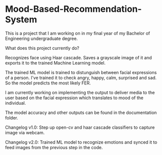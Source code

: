 # Mood-Based-Recommendation-System

This is a project that I am working on in my final year of my Bachelor of Engineering undergraduate degree.

What does this project currently do?

Recognizes face using Haar cascade. Saves a grayscale image of it and exports it to the trained Machine Learning model.

The trained ML model is trained to distunguish between facial expressions of a person. I've trained it to check angry, happy, calm, surprised and sad. So the model predicts the most likely FER.

I am currently working on implementing the output to deliver media to the user based on the facial expression which translates to mood of the individual.

The model accuracy and other outputs can be found in the documentation folder.


Changelog v1.0:
Step up open-cv and haar cascade classifiers to capture image via webcam.

Changelog v2.0:
Trained ML model to recognize emotions and synced it to feed images from the previous step in the code.
